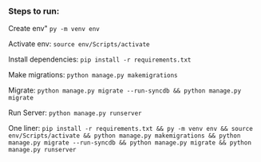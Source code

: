 ### Steps to run:

Create env"
```py -m venv env```

Activate env:
```source env/Scripts/activate```

Install dependencies:
```pip install -r requirements.txt```

Make migrations:
```python manage.py makemigrations```

Migrate:
```python manage.py migrate --run-syncdb && python manage.py migrate```

Run Server:
```python manage.py runserver```

One liner:
```pip install -r requirements.txt && py -m venv env && source env/Scripts/activate && python manage.py makemigrations && python manage.py migrate --run-syncdb && python manage.py migrate && python manage.py runserver```

